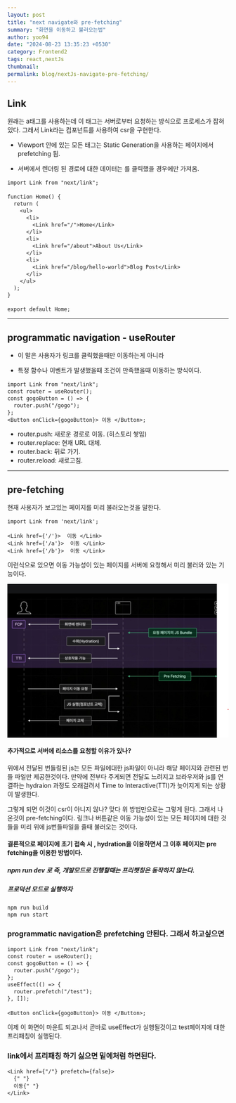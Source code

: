 ```yaml
---
layout: post
title: "next navigate와 pre-fetching"
summary: "화면을 이동하고 불러오는법"
author: yoo94
date: "2024-08-23 13:35:23 +0530"
category: Frontend2
tags: react,nextJs
thumbnail:
permalink: blog/nextJs-navigate-pre-fetching/
---
```


## Link

원래는 a태그를 사용하는데 이 태그는 서버로부터 요청하는 방식으로 프로세스가 잡혀있다.
그래서 Link라는 컴포넌트를 사용하여 csr을 구현한다.

- Viewport 안에 있는 모든 <Link /> 태그는 Static Generation을 사용하는 페이지에서 prefetching 됨.

- 서버에서 렌더링 된 경로에 대한 데이터는 <Link />를 클릭했을 경우에만 가져옴.

```tsx
import Link from "next/link";

function Home() {
  return (
    <ul>
      <li>
        <Link href="/">Home</Link>
      </li>
      <li>
        <Link href="/about">About Us</Link>
      </li>
      <li>
        <Link href="/blog/hello-world">Blog Post</Link>
      </li>
    </ul>
  );
}

export default Home;
```

---

## programmatic navigation - useRouter

- 이 말은 사용자가 링크를 클릭했을때만 이동하는게 아니라

- 특정 함수나 이벤트가 발생했을때 조건이 만족했을때 이동하는 방식이다.

```tsx
import Link from "next/link";
const router = useRouter();
const gogoButton = () => {
  router.push("/gogo");
};
<Button onClick={gogoButton}> 이동 </Button>;
```

- router.push: 새로운 경로로 이동. (히스토리 쌓임)
- router.replace: 현재 URL 대체.
- router.back: 뒤로 가기.
- router.reload: 새로고침.

---

## pre-fetching

현재 사용자가 보고있는 페이지를 미리 불러오는것을 말한다.

```tsx
import Link from 'next/link';

<Link href={'/'}>  이동 </Link>
<Link href={'/a'}>  이동 </Link>
<Link href={'/b'}>  이동 </Link>
```

이런식으로 있으면 이동 가능성이 있는 페이지를 서버에 요청해서 미리 불러와 있는 기능이다.

<div style="display: flex; justify-content: center;">
  <img src="/blog/postImg/nextprocess.png" alt="nextprocess" style="max-width:auto;; height:auto;">
</div>

#### 추가적으로 서버에 리소스를 요청할 이유가 있나?

위에서 전달된 번들링된 js는 모든 파일에대한 js파일이 아니라 해당 페이지와 관련된 번들 파일만 제공한것이다.
만약에 전부다 주게되면 전달도 느려지고 브라우저와 js를 연결하는 hydraion 과정도 오래걸려서 Time to Interactive(TTI)가
늦어지게 되는 상황이 발생한다.

그렇게 되면 이것이 csr이 아니지 않나? 맞다 위 방법만으로는 그렇게 된다. 그래서 나온것이
pre-fetching이다.
링크나 버튼같은 이동 가능성이 있는 모든 페이지에 대한 것들을 미리 위에 js번들파일을 줄때 불러오는 것이다.

#### 결론적으로 페이지에 초기 접속 시 , hydration을 이용하면서 그 이후 페이지는 pre fetching을 이용한 방법이다.

##### npm run dev 로 즉, 개발모드로 진행할때는 프리팻칭은 동작하지 않는다.

##### 프로덕션 모드로 실행하자

```shell
npm run build
npm run start
```

### programmatic navigation은 prefetching 안된다. 그래서 하고싶으면

```tsx
import Link from "next/link";
const router = useRouter();
const gogoButton = () => {
  router.push("/gogo");
};
useEffect(() => {
  router.prefetch("/test");
}, []);

<Button onClick={gogoButton}> 이동 </Button>;
```

이제 이 화면이 마운트 되고나서 곧바로 useEffect가 실행될것이고 test페이지에 대한 프리패칭이 실행된다.

### link에서 프리패칭 하기 싫으면 밑에처럼 하면된다.

```tsx
<Link href={"/"} prefetch={false}>
  {" "}
  이동{" "}
</Link>
```
